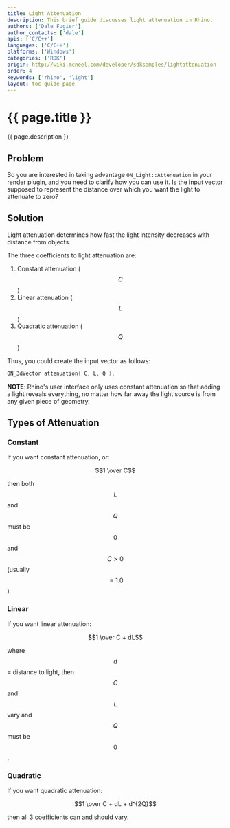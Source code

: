```yaml
---
title: Light Attenuation
description: This brief guide discusses light attenuation in Rhino.
authors: ['Dale Fugier']
author_contacts: ['dale']
apis: ['C/C++']
languages: ['C/C++']
platforms: ['Windows']
categories: ['RDK']
origin: http://wiki.mcneel.com/developer/sdksamples/lightattenuation
order: 4
keywords: ['rhino', 'light']
layout: toc-guide-page
---
```


# {{ page.title }}

{{ page.description }}

## Problem

So you are interested in taking advantage `ON_Light::Attenuation` in your render plugin, and you need to clarify how you can use it.  Is the input vector supposed to represent the distance over which you want the light to attenuate to zero?

## Solution

Light attenuation determines how fast the light intensity decreases with distance from objects.

The three coefficients to light attenuation are:

1. Constant attenuation ($$C$$)
1. Linear attenuation ($$L$$)
1. Quadratic attenuation ($$Q$$)

Thus, you could create the input vector as follows:

```cpp
ON_3dVector attenuation( C, L, Q );
```

**NOTE**: Rhino's user interface only uses constant attenuation so that adding a light reveals everything, no matter how far away the light source is from any given piece of geometry.

## Types of Attenuation

### Constant

If you want constant attenuation, or:

$$1 \over C$$

then both $$L$$ and $$Q$$ must be $$0$$ and $$C > 0$$ (usually $$= 1.0$$).

### Linear

If you want linear attenuation:

$$1 \over C + dL$$

where $$d$$ = distance to light, then $$C$$ and $$L$$ vary and $$Q$$ must be $$0$$.

### Quadratic

If you want quadratic attenuation:

$$1 \over C + dL + d^{2Q}$$

then all 3 coefficients can and should vary.
